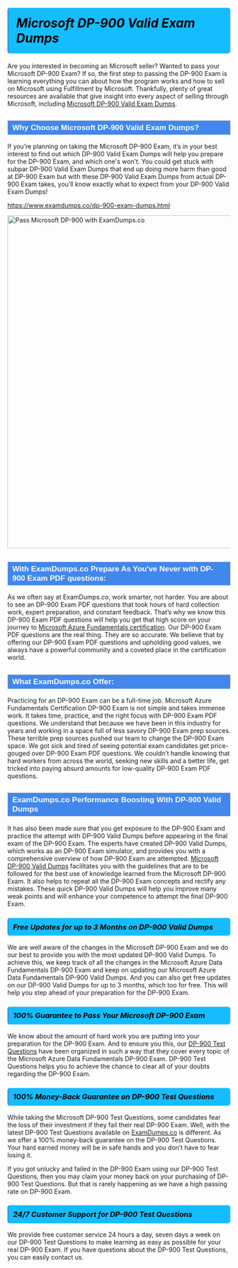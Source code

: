 <h1>                <strong><span style="display: block; color: #000000; background: #14BDFF; border: 0.5px solid #AED6F1; border-left: 3px solid #3498DB; padding: .6em; border-radius: 6px;">                     <em>Microsoft DP-900 <span class="exam_variation">Valid Exam Dumps</span> </em>                </span></strong>            </h1>                        <p>Are you interested in becoming an Microsoft seller? Wanted to pass your Microsoft DP-900 Exam? If so, the first step to passing the DP-900 Exam is             learning everything you can about how the program works and how to sell on Microsoft using Fulfillment by Microsoft. Thankfully, plenty of great resources             are available that give insight into every aspect of selling through Microsoft, including <a href="https://www.examdumps.co/dp-900-exam-dumps.html">Microsoft DP-900 <span class="exam_variation">Valid Exam Dumps</span></a>.</p>                        <h2 style="background: #4287ec; border: 1px solid #cccccc; padding: 5px 10px;">                <span style="color: #ffffff;">                    <span style="font-size: 11pt;">                        <span style="line-height: normal;">                            <span style="font-family: Calibri,sans-serif;">                                <strong>                                    <span style="font-size: 13.0pt;">Why Choose Microsoft DP-900 <span class="exam_variation">Valid Exam Dumps</span>?</span>                                </strong>                            </span>                        </span>                    </span>                </span>            </h2>                        <p>If you’re planning on taking the Microsoft DP-900 Exam, it’s in your best interest to find out which DP-900 <span class="exam_variation">Valid Exam Dumps</span> will help you prepare for the DP-900 Exam,             and which one's won’t. You could get stuck with subpar DP-900 <span class="exam_variation">Valid Exam Dumps</span> that end up doing more harm than good at DP-900 Exam but with these DP-900 <span class="exam_variation">Valid Exam Dumps</span>             from actual DP-900 Exam takes, you’ll know exactly what to expect from your DP-900 <span class="exam_variation">Valid Exam Dumps</span>!</p>                                    <p><a href="https://www.examdumps.co/dp-900-exam-dumps.html">https://www.examdumps.co/dp-900-exam-dumps.html</a></p>                        <p><a href="https://www.examdumps.co/"><img src="https://www.examdumps.co//images/banners/big-sale-20-percent-discount-offer-examdumps.jpg" class="postImage" alt="Pass Microsoft DP-900 with ExamDumps.co" width="750"></a></p>                                        <h2 style="background: #4287ec; border: 1px solid #cccccc; padding: 5px 10px;">                <span style="color: #ffffff;">                    <span style="font-size: 11pt;">                        <span style="line-height: normal;">                            <span style="font-family: Calibri,sans-serif;">                                <strong>                                    <span style="font-size: 13.0pt;">With ExamDumps.co Prepare As You've Never with DP-900 <span class="exam_variation2">Exam PDF questions</span>:</span>                                </strong>                            </span>                        </span>                    </span>                </span>            </h2>                        <p>As we often say at ExamDumps.co, work smarter, not harder. You are about to see an DP-900 <span class="exam_variation2">Exam PDF questions</span> that took hours of hard collection work,             expert preparation, and constant feedback. That’s why we know this DP-900 <span class="exam_variation2">Exam PDF questions</span> will help you get that high score on your journey to             <a href="https://www.examdumps.co/microsoft-azure-fundamentals-exam-dumps.html">Microsoft Azure Fundamentals certification</a>. Our DP-900 <span class="exam_variation2">Exam PDF questions</span> are the real thing. They are so accurate. We believe that by offering             our DP-900 <span class="exam_variation2">Exam PDF questions</span> and upholding good values, we always have a powerful community and a coveted place in the certification world.</p>                        <h2 style="background: #4287ec; border: 1px solid #cccccc; padding: 5px 10px;">                <span style="color: #ffffff;">                    <span style="font-size: 11pt;">                        <span style="line-height: normal;">                            <span style="font-family: Calibri,sans-serif;">                                <strong>                                    <span style="font-size: 13.0pt;">What ExamDumps.co Offer:</span>                                </strong>                            </span>                        </span>                    </span>                </span>            </h2>                        <p>Practicing for an DP-900 Exam can be a full-time job. Microsoft Azure Fundamentals Certification DP-900 Exam is not simple and takes immense work.             It takes time, practice, and the right focus with DP-900 <span class="exam_variation2">Exam PDF questions</span>. We understand that because we have been in this industry for years and working in a             space full of less savory DP-900 Exam prep sources. These terrible prep sources pushed our team to change the DP-900 Exam space. We got sick and             tired of seeing potential exam candidates get price-gouged over DP-900 <span class="exam_variation2">Exam PDF questions</span>. We couldn’t handle knowing that hard workers from across the world,             seeking new skills and a better life, get tricked into paying absurd amounts for low-quality DP-900 <span class="exam_variation2">Exam PDF questions</span>.</p>                        <h2 style="background: #4287ec; border: 1px solid #cccccc; padding: 5px 10px;">                <span style="color: #ffffff;">                    <span style="font-size: 11pt;">                        <span style="line-height: normal;">                            <span style="font-family: Calibri,sans-serif;">                                <strong>                                    <span style="font-size: 13.0pt;">ExamDumps.co Performance Boosting With DP-900 <span class="exam_variation3">Valid Dumps</span></span>                                </strong>                            </span>                        </span>                    </span>                </span>            </h2>                        <p>It has also been made sure that you get exposure to the DP-900 Exam and practice the attempt with DP-900 <span class="exam_variation3">Valid Dumps</span> before appearing in             the final exam of the DP-900 Exam. The experts have created DP-900 <span class="exam_variation3">Valid Dumps</span>, which works as an DP-900 Exam simulator, and provides you with             a comprehensive overview of how DP-900 Exam are attempted. <a href="https://www.examdumps.co/microsoft-exam-dumps.html">Microsoft DP-900 <span class="exam_variation3">Valid Dumps</span></a> facilitates you with the guidelines that are to be followed             for the best use of knowledge learned from the Microsoft DP-900 Exam. It also helps to repeat all the DP-900 Exam concepts and rectify any mistakes.             These quick DP-900 <span class="exam_variation3">Valid Dumps</span> will help you improve many weak points and will enhance your competence to attempt the final DP-900 Exam.</p>                        <h3>                <strong>                    <span style="display: block; color: #000000; background: #14BDFF; border: 0.5px solid #AED6F1; border-left: 3px solid #3498DB; padding: .6em; border-radius: 6px;">                        <em>Free Updates for up to 3 Months on DP-900 <span class="exam_variation3">Valid Dumps</span></em>                    </span>                </strong>            </h3>                        <p>We are well aware of the changes in the Microsoft DP-900 Exam and we do our best to provide you with the most updated DP-900 <span class="exam_variation3">Valid Dumps</span>.             To achieve this, we keep track of all the changes in the Microsoft Azure Data Fundamentals DP-900 Exam and keep on updating our             Microsoft Azure Data Fundamentals DP-900 <span class="exam_variation3">Valid Dumps</span>. And you can also get free updates on our DP-900 <span class="exam_variation3">Valid Dumps</span> for up to 3 months,             which too for free. This will help you step ahead of your preparation for the DP-900 Exam.</p>                        <h3>                <strong>                    <span style="display: block; color: #000000; background: #14BDFF; border: 0.5px solid #AED6F1; border-left: 3px solid #3498DB; padding: .6em; border-radius: 6px;">                        <em>100% Guarantee to Pass Your Microsoft DP-900 Exam</em>                    </span>                </strong>            </h3>                        <p>We know about the amount of hard work you are putting into your preparation for the DP-900 Exam. And to ensure you this, our <a href="https://www.examdumps.co/dp-900-exam-dumps.html">DP-900 <span class="exam_variation4">Test Questions</span></a>             have been organized in such a way that they cover every topic of the Microsoft Azure Data Fundamentals DP-900 Exam. DP-900 <span class="exam_variation4">Test Questions</span>             helps you to achieve the chance to clear all of your doubts regarding the DP-900 Exam.</p>                        <h3>                <strong>                    <span style="display: block; color: #000000; background: #14BDFF; border: 0.5px solid #AED6F1; border-left: 3px solid #3498DB; padding: .6em; border-radius: 6px;">                        <em>100% Money-Back Guarantee on DP-900 <span class="exam_variation4">Test Questions</span> </em>                    </span>                </strong>            </h3>                        <p>While taking the Microsoft DP-900 <span class="exam_variation4">Test Questions</span>, some candidates fear the loss of their investment if they fail their real DP-900 Exam. Well, with the latest             DP-900 <span class="exam_variation4">Test Questions</span> available on <a href="https://www.examdumps.co/microsoft-azure-fundamentals-exam-dumps.html">ExamDumps.co</a> is different. As we offer a 100% money-back guarantee on the DP-900 <span class="exam_variation4">Test Questions</span>. Your hard earned money will be             in safe hands and you don’t have to fear losing it.</p>                        <p>If you got unlucky and failed in the DP-900 Exam using our DP-900 <span class="exam_variation4">Test Questions</span>, then you may claim your money back on your purchasing of DP-900 <span class="exam_variation4">Test Questions</span>.             But that is rarely happening as we have a high passing rate on DP-900 Exam.</p>                        <h3>                <strong>                    <span style="display: block; color: #000000; background: #14BDFF; border: 0.5px solid #AED6F1; border-left: 3px solid #3498DB; padding: .6em; border-radius: 6px;">                        <em>24/7 Customer Support for DP-900 <span class="exam_variation4">Test Questions</span></em>                    </span>                </strong>            </h3>                        <p>We provide free customer service 24 hours a day, seven days a week on our DP-900 <span class="exam_variation4">Test Questions</span> to make learning as easy as possible for your             real DP-900 Exam. If you have questions about the DP-900 <span class="exam_variation4">Test Questions</span>, you can easily contact us.</p>                    

